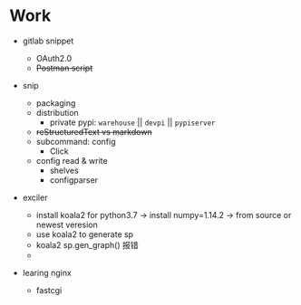 # Work

- gitlab snippet
    - OAuth2.0
    - ~~Postman script~~

- snip
    - packaging
    - distribution
        + private pypi: `warehouse` || `devpi` || `pypiserver`
    - ~~reStructuredText vs markdown~~
    - subcommand: config
        + Click
    - config read & write
        + shelves
        + configparser

- exciler
    + install koala2 for python3.7  -> install numpy=1.14.2 -> from source or newest veresion
    + use koala2 to generate sp
    + koala2 sp.gen_graph() 报错
    +

- learing nginx
    + fastcgi